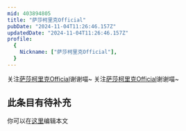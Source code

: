 ```yaml
---
mid: 403894805
title: "萨莎柯里克Official"
pubDate: "2024-11-04T11:26:46.157Z"
updatedDate: "2024-11-04T11:26:46.157Z"
profile:
  {
    Nickname: ["萨莎柯里克Official"],
  }
---
```


关注[萨莎柯里克Official](https://space.bilibili.com/403894805)谢谢喵~ 关注[萨莎柯里克Official](https://space.bilibili.com/403894805)谢谢喵~

## 此条目有待补充
你可以在[这里](https://github.com/Yuhanawa/VTuber.ICU-Content/edit/master/v/萨莎柯里克Official/index.md)编辑本文
